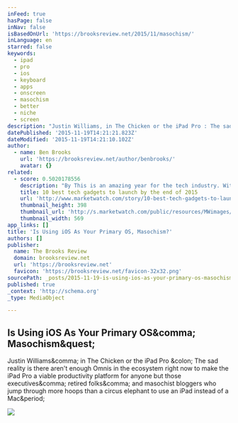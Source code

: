 ```yaml
---
inFeed: true
hasPage: false
inNav: false
isBasedOnUrl: 'https://brooksreview.net/2015/11/masochism/'
inLanguage: en
starred: false
keywords:
  - ipad
  - pro
  - ios
  - keyboard
  - apps
  - onscreen
  - masochism
  - better
  - niche
  - screen
description: "Justin Williams, in The Chicken or the iPad Pro : The sad reality is there aren't enough Omnis in the ecosystem right now to make the iPad Pro a viable productivity platform for anyone but those executives, retired folks, and masochist bloggers who jump through more hoops than a circus elephant to use an iPad instead of a Mac."
datePublished: '2015-11-19T14:21:21.823Z'
dateModified: '2015-11-19T14:21:10.102Z'
author:
  - name: Ben Brooks
    url: 'https://brooksreview.net/author/benbrooks/'
    avatar: {}
related:
  - score: 0.5020178556
    description: "By This is an amazing year for the tech industry. With so many great products presented at the CES 2015, and a plethora of amazing technology already on shelves, you'd think this year has already given its best. But you'd be wrong because the best is yet to come."
    title: 10 best tech gadgets to launch by the end of 2015
    url: 'http://www.marketwatch.com/story/10-best-tech-gadgets-to-launch-by-the-end-of-2015-2015-07-28'
    thumbnail_height: 398
    thumbnail_url: 'http://s.marketwatch.com/public/resources/MWimages/MW-DQ440_ipad_2_MG_20150720144149.jpg'
    thumbnail_width: 569
app_links: []
title: 'Is Using iOS As Your Primary OS, Masochism?'
authors: []
publisher:
  name: The Brooks Review
  domain: brooksreview.net
  url: 'https://brooksreview.net'
  favicon: 'https://brooksreview.net/favicon-32x32.png'
sourcePath: _posts/2015-11-19-is-using-ios-as-your-primary-os-masochism.md
published: true
_context: 'http://schema.org'
_type: MediaObject

---
```

<article style=""><h1>Is Using iOS As Your Primary OS&amp;comma; Masochism&amp;quest;</h1><p>Justin Williams&amp;comma; in The Chicken or the iPad Pro &amp;colon; The sad reality is there aren't enough Omnis in the ecosystem right now to make the iPad Pro a viable productivity platform for anyone but those executives&amp;comma; retired folks&amp;comma; and masochist bloggers who jump through more hoops than a circus elephant to use an iPad instead of a Mac&amp;period;</p><img src="https://s0.wp.com/i/blank.jpg" /></article>